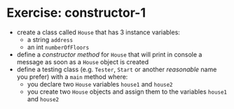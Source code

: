 # Exercise: constructor-1
* create a class called `House` that has 3 instance variables:
  * a string `address`
  * an int `numberOfFloors`
* define a *constructor method* for `House` that will print in console a message as soon as a `House` object is created
* define a testing class (e.g. `Tester`, `Start` or another _reasonable_ name you prefer) with a `main` method where:
  * you declare two `House` variables `house1` and `house2`
  * you create two `House` objects and assign them to the variables `house1` and `house2`
